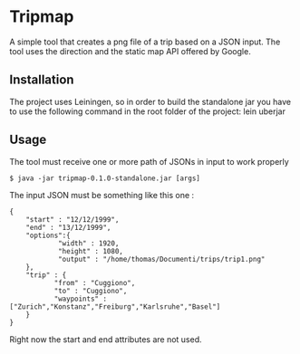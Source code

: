 # Tripmap

A simple tool that creates a png file of a trip based on a JSON input.
The tool uses the direction and the static map API offered by Google.

## Installation

The project uses Leiningen, so in order to build the standalone jar you have to use the following command in the root folder of the project:
    lein uberjar

## Usage

The tool must receive one or more path of JSONs in input to work properly

    $ java -jar tripmap-0.1.0-standalone.jar [args]

The input JSON must be something like this one :

    {
        "start" : "12/12/1999",
        "end" : "13/12/1999",
        "options":{
                "width" : 1920,
                "height" : 1080,
                "output" : "/home/thomas/Documenti/trips/trip1.png"
        },
        "trip" : {
               "from" : "Cuggiono",
               "to" : "Cuggiono",
               "waypoints" : ["Zurich","Konstanz","Freiburg","Karlsruhe","Basel"]
        }
    }

Right now the start and end attributes are not used.
